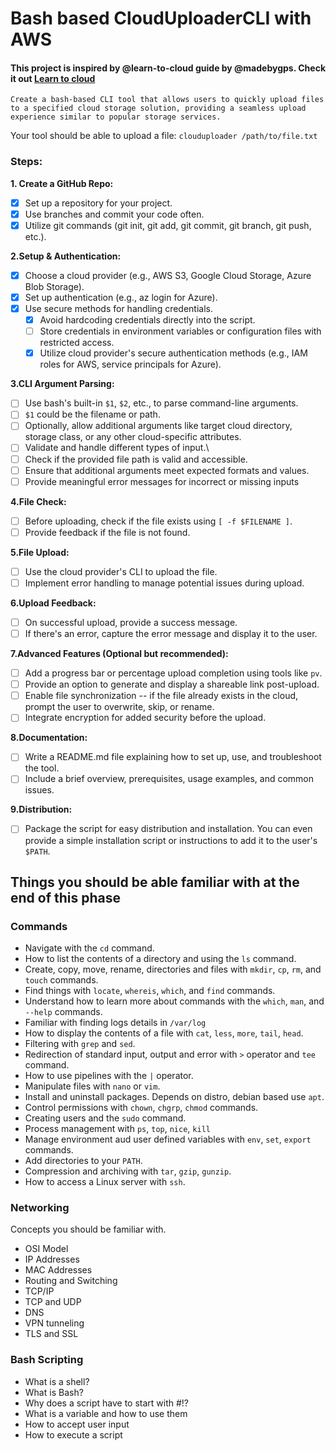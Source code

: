 # Bash based CloudUploaderCLI with AWS

#### This project is inspired by @learn-to-cloud guide by @madebygps. Check it out [Learn to cloud](https://learntocloud.guide/phase1/#capstone-project-clouduploader-cli)

`Create a bash-based CLI tool that allows users to quickly upload files to a specified cloud storage solution, providing a seamless upload experience similar to popular storage services.`

Your tool should be able to upload a file: `clouduploader /path/to/file.txt`

### Steps:

**1. Create a GitHub Repo:**

- [X] Set up a repository for your project.
-  [x] Use branches and commit your code often.
-  [x] Utilize git commands (git init, git add, git commit, git branch, git push, etc.).

**2.Setup & Authentication:**

-  [x] Choose a cloud provider (e.g., AWS S3, Google Cloud Storage, Azure Blob Storage).
-  [x] Set up authentication (e.g., az login for Azure).
-  [x] Use secure methods for handling credentials.
   -  [x] Avoid hardcoding credentials directly into the script.
   -  [ ] Store credentials in environment variables or configuration files with restricted access.
   -  [x] Utilize cloud provider's secure authentication methods (e.g., IAM roles for AWS, service principals for Azure).

**3.CLI Argument Parsing:**

-  [ ] Use bash's built-in `$1`, `$2`, etc., to parse command-line arguments.
-  [ ] `$1` could be the filename or path.
-  [ ] Optionally, allow additional arguments like target cloud directory, storage class, or any other cloud-specific attributes.
-  [ ] Validate and handle different types of input.\\
-  [ ] Check if the provided file path is valid and accessible.
-  [ ] Ensure that additional arguments meet expected formats and values.
-  [ ] Provide meaningful error messages for incorrect or missing inputs

**4.File Check:**

-  [ ] Before uploading, check if the file exists using `[ -f $FILENAME ]`.
-  [ ] Provide feedback if the file is not found.

**5.File Upload:**

-  [ ] Use the cloud provider's CLI to upload the file.
-  [ ] Implement error handling to manage potential issues during upload.

**6.Upload Feedback:**

-  [ ] On successful upload, provide a success message.
-  [ ] If there's an error, capture the error message and display it to the user.

**7.Advanced Features (Optional but recommended):**

-  [ ] Add a progress bar or percentage upload completion using tools like `pv`.
-  [ ] Provide an option to generate and display a shareable link post-upload.
-  [ ] Enable file synchronization -- if the file already exists in the cloud, prompt the user to overwrite, skip, or rename.
-  [ ] Integrate encryption for added security before the upload.

**8.Documentation:**

-  [ ] Write a README.md file explaining how to set up, use, and troubleshoot the tool.
-  [ ] Include a brief overview, prerequisites, usage examples, and common issues.

**9.Distribution:**

-  [ ] Package the script for easy distribution and installation. You can even provide a simple installation script or instructions to add it to the user's `$PATH`.

## Things you should be able familiar with at the end of this phase[​](https://learntocloud.guide/phase1/#things-you-should-be-able-familiar-with-at-the-end-of-this-phase)

### Commands[​](https://learntocloud.guide/phase1/#commands)

-   Navigate with the `cd` command.
-   How to list the contents of a directory and using the `ls` command.
-   Create, copy, move, rename, directories and files
    with `mkdir`, `cp`, `rm`, and `touch` commands.
-   Find things with `locate`, `whereis`, `which`, and `find` commands.
-   Understand how to learn more about commands with the `which`, `man`,
    and `--help` commands.
-   Familiar with finding logs details in `/var/log`
-   How to display the contents of a file
    with `cat`, `less`, `more`, `tail`, `head`.
-   Filtering with `grep` and `sed`.
-   Redirection of standard input, output and error with `>` operator
    and `tee` command.
-   How to use pipelines with the `|` operator.
-   Manipulate files with `nano` or `vim`.
-   Install and uninstall packages. Depends on distro, debian based
    use `apt`.
-   Control permissions with `chown`, `chgrp`, `chmod` commands.
-   Creating users and the `sudo` command.
-   Process management with `ps`, `top`, `nice`, `kill`
-   Manage environment aud user defined variables
    with `env`, `set`, `export` commands.
-   Add directories to your `PATH`.
-   Compression and archiving with `tar`, `gzip`, `gunzip`.
-   How to access a Linux server with `ssh`.

### Networking[​](https://learntocloud.guide/phase1/#networking)

Concepts you should be familiar with.

-   OSI Model
-   IP Addresses
-   MAC Addresses
-   Routing and Switching
-   TCP/IP
-   TCP and UDP
-   DNS
-   VPN tunneling
-   TLS and SSL

### Bash Scripting[​](https://learntocloud.guide/phase1/#bash-scripting)

-   What is a shell?
-   What is Bash?
-   Why does a script have to start with #!?
-   What is a variable and how to use them
-   How to accept user input
-   How to execute a script